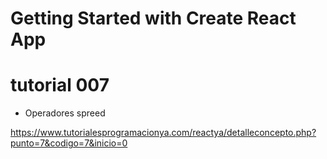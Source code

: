 # Getting Started with Create React App

# tutorial 007
- Operadores spreed

https://www.tutorialesprogramacionya.com/reactya/detalleconcepto.php?punto=7&codigo=7&inicio=0